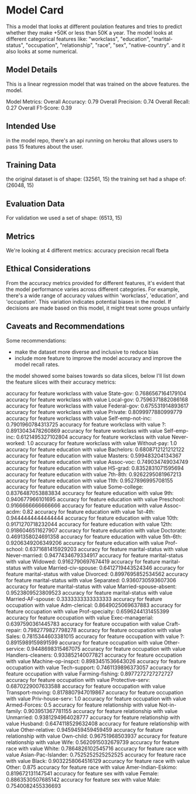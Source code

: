 # Model Card

This a model that looks at different poulation features and tries to predict whether they make +50K or less than 50K a year.
The model looks at different categorical features like: "workclass", "education", "marital-status", "occupation", "relationship", "race", "sex", "native-country". and it also looks at some numerical.

## Model Details

This is a linear regression model that was trained on the above features.
the model.

Model Metrics:
Overall Accuracy: 0.79
Overall Precision: 0.74
Overall Recall: 0.27
Overall F1-Score: 0.39

## Intended Use

in the model repo, there's an api running on heroku that allows users to pass 15 features about the user.

## Training Data

the original dataset is of shape: (32561, 15)
the training set had a shape of: (26048, 15)

## Evaluation Data

For validation we used a set of shape: (6513, 15)

## Metrics

We're looking at 4 different metrics:
accuracy
precision
recall
fbeta

## Ethical Considerations

From the accuracy metrics provided for different features, it's evident that the model performance varies across different categories. For example, there's a wide range of accuracy values within 'workclass', 'education', and 'occupation'. This variation indicates potential biases in the model. If decisions are made based on this model, it might treat some groups unfairly

## Caveats and Recommendations

Some recommendations:

- make the dataset more diverse and inclusive to reduce bias
- include more feature to improve the model accuracy and improve the model recall rates.

the model showed some baises towards so data slices, below I'll list down the feature slices with their accuracy metrics:

accuracy for feature workclass with value State-gov: 0.7686567164179104
accuracy for feature workclass with value Local-gov: 0.7596371882086168
accuracy for feature workclass with value Federal-gov: 0.675531914893617
accuracy for feature workclass with value Private: 0.8099977880999779
accuracy for feature workclass with value Self-emp-not-inc: 0.7901960784313725
accuracy for feature workclass with value ?: 0.8913043478260869
accuracy for feature workclass with value Self-emp-inc: 0.6121495327102804
accuracy for feature workclass with value Never-worked: 1.0
accuracy for feature workclass with value Without-pay: 1.0
accuracy for feature education with value Bachelors: 0.6808712121212122
accuracy for feature education with value Masters: 0.599483204134367
accuracy for feature education with value Assoc-voc: 0.749034749034749
accuracy for feature education with value HS-grad: 0.8352831071595694
accuracy for feature education with value 7th-8th: 0.9262295081967213
accuracy for feature education with value 11th: 0.9527896995708155
accuracy for feature education with value Some-college: 0.8376487053883834
accuracy for feature education with value 9th: 0.940677966101695
accuracy for feature education with value Preschool: 0.9166666666666666
accuracy for feature education with value Assoc-acdm: 0.82
accuracy for feature education with value 1st-4th: 0.9444444444444444
accuracy for feature education with value 10th: 0.9171270718232044
accuracy for feature education with value 12th: 0.9186046511627907
accuracy for feature education with value Doctorate: 0.4691358024691358
accuracy for feature education with value 5th-6th: 0.9206349206349206
accuracy for feature education with value Prof-school: 0.6371681415929203
accuracy for feature marital-status with value Never-married: 0.9477434679334917
accuracy for feature marital-status with value Widowed: 0.9162790697674419
accuracy for feature marital-status with value Married-civ-spouse: 0.6412719443524346
accuracy for feature marital-status with value Divorced: 0.8997695852534562
accuracy for feature marital-status with value Separated: 0.9360730593607306
accuracy for feature marital-status with value Married-spouse-absent: 0.9523809523809523
accuracy for feature marital-status with value Married-AF-spouse: 0.3333333333333333
accuracy for feature occupation with value Adm-clerical: 0.8649025069637883
accuracy for feature occupation with value Prof-specialty: 0.6596244131455399
accuracy for feature occupation with value Exec-managerial: 0.6397590361445783
accuracy for feature occupation with value Craft-repair: 0.7982779827798278
accuracy for feature occupation with value Sales: 0.7815344603381015
accuracy for feature occupation with value ?: 0.8915989159891599
accuracy for feature occupation with value Other-service: 0.9448698315467075
accuracy for feature occupation with value Handlers-cleaners: 0.933852140077821
accuracy for feature occupation with value Machine-op-inspct: 0.8983451536643026
accuracy for feature occupation with value Tech-support: 0.7461139896373057
accuracy for feature occupation with value Farming-fishing: 0.8977272727272727
accuracy for feature occupation with value Protective-serv: 0.6870229007633588
accuracy for feature occupation with value Transport-moving: 0.8178807947019867
accuracy for feature occupation with value Priv-house-serv: 1.0
accuracy for feature occupation with value Armed-Forces: 0.5
accuracy for feature relationship with value Not-in-family: 0.903951367781155
accuracy for feature relationship with value Unmarried: 0.9381294964028777
accuracy for feature relationship with value Husband: 0.6474118529632408
accuracy for feature relationship with value Other-relative: 0.9459459459459459
accuracy for feature relationship with value Own-child: 0.96751968503937
accuracy for feature relationship with value Wife: 0.5620915032679739
accuracy for feature race with value White: 0.7864826102545716
accuracy for feature race with value Asian-Pac-Islander: 0.7525252525252525
accuracy for feature race with value Black: 0.9032258064516129
accuracy for feature race with value Other: 0.875
accuracy for feature race with value Amer-Indian-Eskimo: 0.819672131147541
accuracy for feature sex with value Female: 0.8863530507685142
accuracy for feature sex with value Male: 0.7540082455336693

